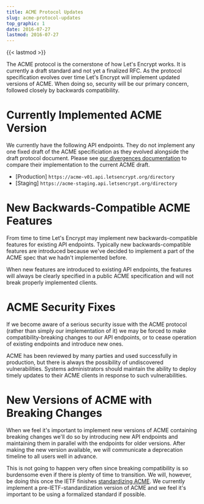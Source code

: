 ```yaml
---
title: ACME Protocol Updates
slug: acme-protocol-updates
top_graphic: 1
date: 2016-07-27
lastmod: 2016-07-27
---
```


{{< lastmod >}}

The ACME protocol is the cornerstone of how Let's Encrypt works. It is currently a draft standard and not yet a finalized RFC. As the protocol specification evolves over time Let's Encrypt will implement updated versions of ACME. When doing so, security will be our primary concern, followed closely by backwards compatibility.

# Currently Implemented ACME Version

We currently have the following API endpoints. They do not implement any one fixed draft of the ACME specificiation as they evolved alongside the draft protocol document. Please see [our divergences documentation](https://github.com/letsencrypt/boulder/blob/master/docs/acme-divergences.md) to compare their implementation to the current ACME draft.

* [Production] `https://acme-v01.api.letsencrypt.org/directory`
* [Staging] `https://acme-staging.api.letsencrypt.org/directory`

# New Backwards-Compatible ACME Features

From time to time Let's Encrypt may implement new backwards-compatible features for existing API endpoints. Typically new backwards-compatible features are introduced because we've decided to implement a part of the ACME spec that we hadn't implemented before.

When new features are introduced to existing API endpoints, the features will always be clearly specified in a public ACME specification and will not break properly implemented clients.

# ACME Security Fixes

If we become aware of a serious security issue with the ACME protocol (rather than simply our implementation of it) we may be forced to make compatibility-breaking changes to our API endpoints, or to cease operation of existing endpoints and introduce new ones.

ACME has been reviewed by many parties and used successfully in production, but there is always the possibility of undiscovered vulnerabilities. Systems administrators should maintain the ability to deploy timely updates to their ACME clients in response to such vulnerabilities.

# New Versions of ACME with Breaking Changes

When we feel it's important to implement new versions of ACME containing breaking changes we'll do so by introducing new API endpoints and maintaining them in parallel with the endpoints for older versions. After making the new version available, we will communicate a deprecation timeline to all users well in advance.

This is not going to happen very often since breaking compatibility is so burdensome even if there is plenty of time to transition. We will, however, be doing this once the IETF finishes [standardizing ACME](https://datatracker.ietf.org/wg/acme/charter/). We currently implement a pre-IETF-standardization version of ACME and we feel it's important to be using a formalized standard if possible.
